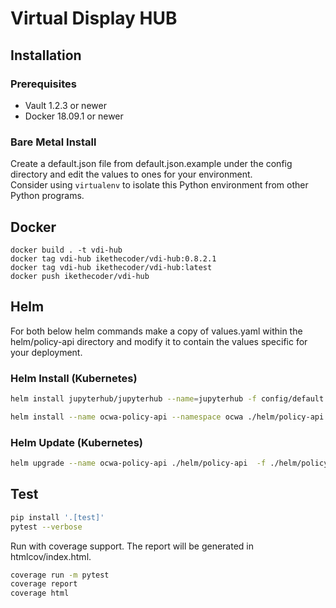 # Virtual Display HUB

## Installation

### Prerequisites

- Vault 1.2.3 or newer
- Docker 18.09.1 or newer

### Bare Metal Install

Create a default.json file from default.json.example under the config directory and edit the values to ones for your environment.  
Consider using `virtualenv` to isolate this Python environment from other Python programs.  

## Docker

```
docker build . -t vdi-hub
docker tag vdi-hub ikethecoder/vdi-hub:0.8.2.1
docker tag vdi-hub ikethecoder/vdi-hub:latest
docker push ikethecoder/vdi-hub

```

## Helm

For both below helm commands make a copy of values.yaml within the helm/policy-api directory
and modify it to contain the values specific for your deployment.

### Helm Install (Kubernetes)

``` sh
helm install jupyterhub/jupyterhub --name=jupyterhub -f config/default.yaml

helm install --name ocwa-policy-api --namespace ocwa ./helm/policy-api -f ./helm/policy-api/config.yaml
```

### Helm Update (Kubernetes)

``` sh
helm upgrade --name ocwa-policy-api ./helm/policy-api  -f ./helm/policy-api/config.yaml
```

## Test

``` sh
pip install '.[test]'
pytest --verbose
```

Run with coverage support. The report will be generated in htmlcov/index.html.

``` sh
coverage run -m pytest
coverage report
coverage html
```
